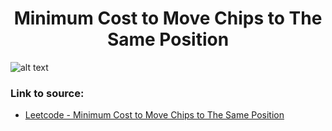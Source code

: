 <h1 align="center">Minimum Cost to Move Chips to The Same Position</h1>

![alt text](https://images2.imgbox.com/72/a2/FvgwK2ai_o.png?raw=true)

### Link to source: 
- <a href="https://leetcode.com/problems/minimum-cost-to-move-chips-to-the-same-position/">Leetcode - Minimum Cost to Move Chips to The Same Position</a>

